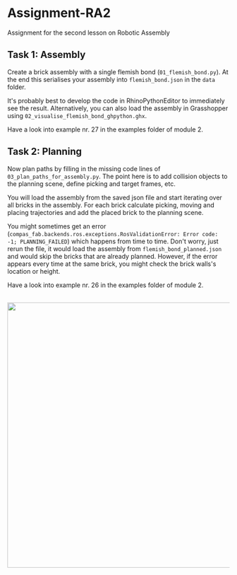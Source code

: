 # Assignment-RA2

Assignment for the second lesson on Robotic Assembly

## Task 1: Assembly

Create a brick assembly with a single flemish bond (`01_flemish_bond.py`). At the end this serialises your assembly into `flemish_bond.json` in the `data` folder. 

It's probably best to develop the code in RhinoPythonEditor to immediately see the result. Alternatively, you can also load the assembly in Grasshopper using `02_visualise_flemish_bond_ghpython.ghx`. 

Have a look into example nr. 27 in the examples folder of module 2. 

## Task 2: Planning

Now plan paths by filling in the missing code lines of `03_plan_paths_for_assembly.py`. The point here is to add collision objects to the planning scene,  define picking and target frames, etc. 

You will load the assembly from the saved json file and start iterating over all bricks in the assembly. For each brick calculate picking, moving and placing trajectories and add the placed brick to the planning scene.

You might sometimes get an error (`compas_fab.backends.ros.exceptions.RosValidationError: Error code: -1; PLANNING_FAILED`) which happens from time to time. Don't worry, just rerun the file, it would load the assembly from `flemish_bond_planned.json` and would skip the bricks that are already planned. However, if the error appears every time at the same brick, you might check the brick walls's location or height. 

Have a look into example nr. 26 in the examples folder of module 2. 

<div align="center"><br><img src="https://raw.githubusercontent.com/compas-ITA19/ITA19/master/modules/module2/images/assignment2_1.jpg" width="600" /></div>
